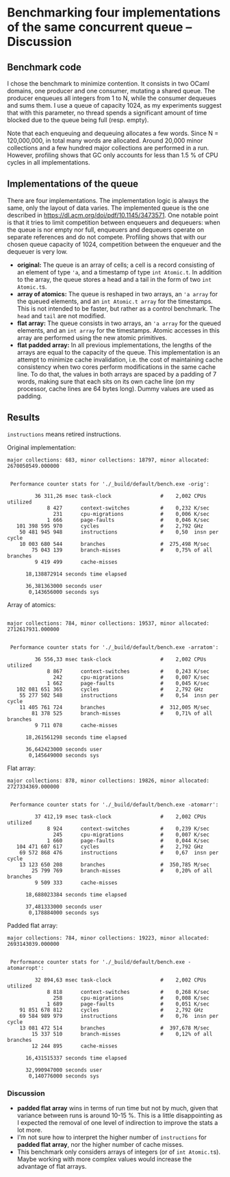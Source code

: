 # Benchmarking four implementations of the same concurrent queue – Discussion

## Benchmark code

I chose the benchmark to minimize contention. It consists in two OCaml domains,
one producer and one consumer, mutating a shared queue. The producer enqueues
all integers from 1 to N, while the consumer dequeues and sums them.
I use a queue of capacity 1024, as my experiments suggest that with this
parameter, no thread spends a significant amount of time blocked due to the
queue being full (resp. empty).

Note that each enqueuing and dequeuing allocates a few words. Since N =
120,000,000, in total many words are allocated.  Around 20,000 minor collections
and a few hundred major collections are performed in a run. However, profiling
shows that GC only accounts for less than 1.5 % of CPU cycles in all
implementations.

## Implementations of the queue

There are four implementations. The implementation logic is always the same,
only the layout of data varies. The implemented queue is the one described in
<https://dl.acm.org/doi/pdf/10.1145/3473571>. One notable point is that it
tries to limit competition between enqueuers and dequeuers: when the queue is
nor empty nor full, enqueuers and dequeuers operate on separate references and
do not compete.
Profiling shows that with our chosen queue capacity of 1024, competition between
the enqueuer and the dequeuer is very low.

- **original:** The queue is an array of cells; a cell is a record consisting of
  an element of type `'a`, and a timestamp of type `int Atomic.t`.
  In addition to the array, the queue stores a head and a tail in the form of
  two `int Atomic.t`s.
- **array of atomics:** The queue is reshaped in two arrays, an `'a array` for
  the queued elements, and an `int Atomic.t array` for the timestamps. This
  is not intended to be faster, but rather as a control benchmark. The `head`
  and `tail` are not modified.
- **flat array:** The queue consists in two arrays, an `'a array` for the queued
  elements, and an `int array` for the timestamps. Atomic accesses in this array
  are performed using the new atomic primitives.
- **flat padded array:** In all previous implementations, the lengths of the
  arrays are equal to the capacity of the queue. This implementation is an
  attempt to minimize cache invalidation, i.e. the cost of maintaining cache
  consistency when two cores perform modifications in the same cache line.
  To do that, the values in both arrays are spaced by a padding of 7 words,
  making sure that each sits on its own cache line (on my processor, cache lines
  are 64 bytes long). Dummy values are used as padding.

## Results

`instructions` means retired instructions.

Original implementation:
```
major collections: 683, minor collections: 18797, minor allocated: 2670050549.000000


 Performance counter stats for './_build/default/bench.exe -orig':

         36 311,26 msec task-clock                #    2,002 CPUs utilized
             8 427      context-switches          #    0,232 K/sec
               231      cpu-migrations            #    0,006 K/sec
             1 666      page-faults               #    0,046 K/sec
   101 398 595 970      cycles                    #    2,792 GHz
    50 481 945 948      instructions              #    0,50  insn per cycle
    10 003 680 544      branches                  #  275,498 M/sec
        75 043 139      branch-misses             #    0,75% of all branches
         9 419 499      cache-misses

      18,138872914 seconds time elapsed

      36,381363000 seconds user
       0,143656000 seconds sys
```

Array of atomics:
```

major collections: 784, minor collections: 19537, minor allocated: 2712617931.000000


 Performance counter stats for './_build/default/bench.exe -arratom':

         36 556,33 msec task-clock                #    2,002 CPUs utilized
             8 867      context-switches          #    0,243 K/sec
               242      cpu-migrations            #    0,007 K/sec
             1 662      page-faults               #    0,045 K/sec
   102 081 651 365      cycles                    #    2,792 GHz
    55 277 502 548      instructions              #    0,54  insn per cycle
    11 405 761 724      branches                  #  312,005 M/sec
        81 378 525      branch-misses             #    0,71% of all branches
         9 711 078      cache-misses

      18,261561298 seconds time elapsed

      36,642423000 seconds user
       0,145649000 seconds sys
```

Flat array:
```
major collections: 878, minor collections: 19826, minor allocated: 2727334369.000000


 Performance counter stats for './_build/default/bench.exe -atomarr':

         37 412,19 msec task-clock                #    2,002 CPUs utilized
             8 924      context-switches          #    0,239 K/sec
               245      cpu-migrations            #    0,007 K/sec
             1 660      page-faults               #    0,044 K/sec
   104 471 607 617      cycles                    #    2,792 GHz
    69 572 868 476      instructions              #    0,67  insn per cycle
    13 123 650 208      branches                  #  350,785 M/sec
        25 799 769      branch-misses             #    0,20% of all branches
         9 509 333      cache-misses

      18,688023384 seconds time elapsed

      37,481333000 seconds user
       0,178884000 seconds sys
```

Padded flat array:
```
major collections: 784, minor collections: 19223, minor allocated: 2693143039.000000


 Performance counter stats for './_build/default/bench.exe -atomarropt':

         32 894,63 msec task-clock                #    2,002 CPUs utilized
             8 818      context-switches          #    0,268 K/sec
               258      cpu-migrations            #    0,008 K/sec
             1 689      page-faults               #    0,051 K/sec
    91 851 678 812      cycles                    #    2,792 GHz
    69 584 989 979      instructions              #    0,76  insn per cycle
    13 081 472 514      branches                  #  397,678 M/sec
        15 337 510      branch-misses             #    0,12% of all branches
        12 244 895      cache-misses

      16,431515337 seconds time elapsed

      32,990947000 seconds user
       0,140776000 seconds sys
```

### Discussion

- **padded flat array** wins in terms of run time but not by much, given that
  variance between runs is around 10-15 %. This is a little disappointing as I
  expected the removal of one level of indirection to improve the stats a lot
  more.
- I'm not sure how to interpret the higher number of `instructions` for **padded
  flat array**, nor the higher number of cache misses.
- This benchmark only considers arrays of integers (or of `int Atomic.t`s).
  Maybe working with more complex values would increase the advantage of flat
  arrays.
